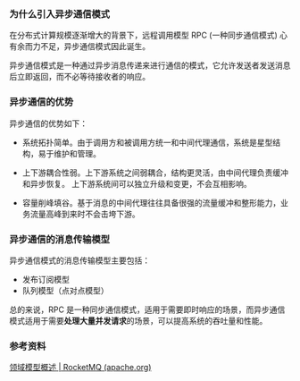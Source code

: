 ### 为什么引入异步通信模式

在分布式计算规模逐渐增大的背景下，远程调用模型 RPC (一种同步通信模式) 心有余而力不足，异步通信模式因此诞生。

异步通信模式是一种通过异步消息传递来进行通信的模式，它允许发送者发送消息后立即返回，而不必等待接收者的响应。



### 异步通信的优势

异步通信的优势如下：

- 系统拓扑简单。由于调用方和被调用方统一和中间代理通信，系统是星型结构，易于维护和管理。

- 上下游耦合性弱。上下游系统之间弱耦合，结构更灵活，由中间代理负责缓冲和异步恢复。 上下游系统间可以独立升级和变更，不会互相影响。

- 容量削峰填谷。基于消息的中间代理往往具备很强的流量缓冲和整形能力，业务流量高峰到来时不会击垮下游。



### 异步通信的消息传输模型

异步通信模式的消息传输模型主要包括：

- 发布订阅模型
- 队列模型（点对点模型）

总的来说，RPC 是一种同步通信模式，适用于需要即时响应的场景，而异步通信模式适用于需要**处理大量并发请求**的场景，可以提高系统的吞吐量和性能。





### 参考资料

[领域模型概述 | RocketMQ (apache.org)](https://rocketmq.apache.org/zh/docs/domainModel/01main)